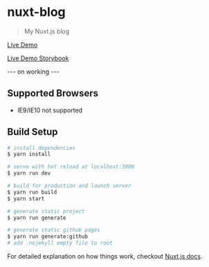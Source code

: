 # nuxt-blog

> My Nuxt.js blog

[Live Demo](http://hunterliu1003.github.io/nuxt-blog/)

[Live Demo Storybook](http://hunterliu1003.github.io/nuxt-blog-storybook/)

--- on working ---

## Supported Browsers

- IE9/IE10 not supported

## Build Setup

``` bash
# install dependencies
$ yarn install

# serve with hot reload at localhost:3000
$ yarn run dev

# build for production and launch server
$ yarn run build
$ yarn start

# generate static project
$ yarn run generate

# generate static github pages
$ yarn run generate:github
# add .nojekyll empty file to root
```

For detailed explanation on how things work, checkout [Nuxt.js docs](https://nuxtjs.org).

